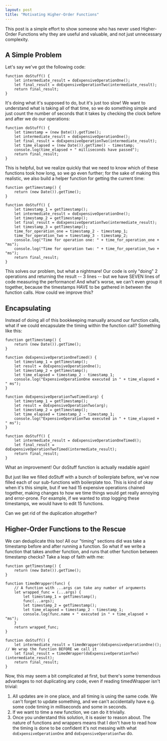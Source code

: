 ```yaml
---
layout: post
title: "Motivating Higher-Order Functions"
---
```


This post is a simple effort to show someone who has never used Higher-Order Functions why they are useful and valuable, and not just unnecessary complexity.

A Simple Problem
---

Let's say we've got the following code:

```
function doStuff() {
    let intermediate_result = doExpensiveOperationOne();
    let final_result = doExpensiveOperationTwo(intermediate_result);
    return final_result;
}
```

It's doing what it's supposed to do, but it's just too slow! We want to understand what is taking all of that time, so we do something simple and just count the number of seconds that it takes by checking the clock before and after we do our operations:

```
function doStuff() {
    let timestamp = (new Date()).getTime();
    let intermediate_result = doExpensiveOperationOne();
    let final_result = doExpensiveOperationTwo(intermediate_result);
    let time_elapsed = (new Date()).getTime() - timestamp;
    console.log(time_elapsed + " milliseconds have passed");
    return final_result;
}
```

This is helpful, but we realize quickly that we need to know which of these functions took how long, so we go even further; for the sake of making this realistic, we also build a helper function for getting the current time:

```
function getTimestamp() {
    return (new Date()).getTime();
}

function doStuff() {
    let timestamp_1 = getTimestamp();
    let intermediate_result = doExpensiveOperationOne();
    let timestamp_2 = getTimestamp();
    let final_result = doExpensiveOperationTwo(intermediate_result);
    let timestamp_3 = getTimestamp();
    time_for_operation_one = timestamp_2 - timestamp_1;
    time_for_operation_two = timestamp_3 - timestamp_2;
    console.log("Time for operation one: " + time_for_operation_one + "ms");
    console.log("Time for operation two: " + time_for_operation_two + "ms");
    return final_result;
}
```

This solves our problem, but what a nightmare! Our code is only "doing" 2 operations and returning the result -- 3 lines -- but we have SEVEN lines of code measuring the performance! And what's worse, we can't even group it together, because the timestamps HAVE to be gathered in between the function calls. How could we improve this?

Encapsulating
---

Instead of doing all of this bookkeeping manually around our function calls, what if we could encapsulate the timing within the function call? Something like this:

```
function getTimestamp() {
    return (new Date()).getTime();
}

function doExpensiveOperationOneTimed() {
    let timestamp_1 = getTimestamp();
    let result = doExpensiveOperationOne();
    let timestamp_2 = getTimestamp();
    let time_elapsed = timestamp_2 - timestamp_1;
    console.log("ExpensiveOperationOne executed in " + time_elapsed + " ms");
}

function doExpensiveOperationTwoTimed(arg) {
    let timestamp_1 = getTimestamp();
    let result = doExpensiveOperationTwo(arg);
    let timestamp_2 = getTimestamp();
    let time_elapsed = timestamp_2 - timestamp_1;
    console.log("ExpensiveOperationTwo executed in " + time_elapsed + " ms");
}

function doStuff() {
    let intermediate_result = doExpensiveOperationOneTimed();
    let final_result = doExpensiveOperationTwoTimed(intermediate_result);
    return final_result;
}
```

What an improvement! Our doStuff function is actually readable again!

But just like we filled doStuff with a bunch of boilerplate before, we've now filled each of our sub-functions with boilerplate too. This is kind of okay when it's this simple, but if we had 15 expensive operations chained together, making changes to how we time things would get really annoying and error-prone. For example, if we wanted to stop logging these timestamps, we would have to edit 15 functions.

Can we get rid of the duplication altogether?

Higher-Order Functions to the Rescue
---

We can deduplicate this too! All our "timing" sections did was take a timestamp before and after running a function. So what if we write a function that takes another function, and runs that other function between timestamp checks? Take a leap of faith with me:


```
function getTimestamp() {
    return (new Date()).getTime();
}

function timedWrapper(func) {
    // A function with ...args can take any number of arguments
    let wrapped_func = (...args) {
        let timestamp_1 = getTimestamp();
        func(...args);
        let timestamp_2 = getTimestamp();
        let time_elapsed = timestamp_2 - timestamp_1;
        console.log(func.name + " executed in " + time_elapsed + "ms");
    }
    return wrapped_func;
}

function doStuff() {
    let intermediate_result = timedWrapper(doExpensiveOperationOne)(); // We wrap the function BEFORE we call it
    let final_result = timedWrapper(doExpensiveOperationTwo)(intermediate_result);
    return final_result;
}
```

Now, this may seem a bit complicated at first, but there's some tremendous advantages to not duplicating any code, even if reading timedWrapper isn't trivial:

1. All updates are in one place, and all timing is using the same code. We can't forget to update something, and we can't accidentally have e.g. some code timing in milliseconds and some in seconds.
2. If we want to time a new function, we can do it trivially.
3. Once you understand this solution, it is easier to reason about. The nature of functions and wrappers means that I don't have to read how the timing is done to be confident it's not messing with what `doExpensiveOperationOne` and `doExpensiveOperationTwo` do.

